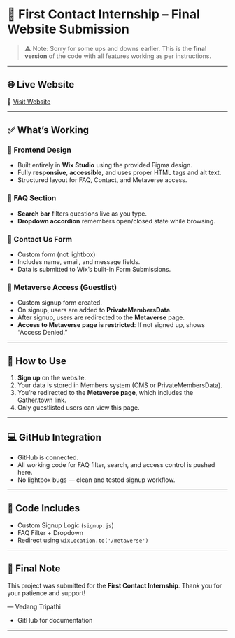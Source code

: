 # 🚀 First Contact Internship – Final Website Submission

> ⚠️ Note: Sorry for some ups and downs earlier. This is the **final version** of the code with all features working as per instructions.

---

## 🌐 Live Website

🔗 [Visit Website](https://vedangt17.wixstudio.com/from-template-1)

---

## ✅ What’s Working

### 🎨 Frontend Design
- Built entirely in **Wix Studio** using the provided Figma design.
- Fully **responsive**, **accessible**, and uses proper HTML tags and alt text.
- Structured layout for FAQ, Contact, and Metaverse access.

### 💬 FAQ Section
- **Search bar** filters questions live as you type.
- **Dropdown accordion** remembers open/closed state while browsing.

### 📩 Contact Us Form
- Custom form (not lightbox)
- Includes name, email, and message fields.
- Data is submitted to Wix’s built-in Form Submissions.

### 🔐 Metaverse Access (Guestlist)
- Custom signup form created.
- On signup, users are added to **PrivateMembersData**.
- After signup, users are redirected to the **Metaverse** page.
- **Access to Metaverse page is restricted**: If not signed up, shows “Access Denied.”

---

## 🧠 How to Use

1. **Sign up** on the website.
2. Your data is stored in Members system (CMS or PrivateMembersData).
3. You’re redirected to the **Metaverse page**, which includes the Gather.town link.
4. Only guestlisted users can view this page.

---

## 💻 GitHub Integration

- GitHub is connected.
- All working code for FAQ filter, search, and access control is pushed here.
- No lightbox bugs — clean and tested signup workflow.

---

## 📂 Code Includes

- Custom Signup Logic (`signup.js`)
- FAQ Filter + Dropdown
- Redirect using `wixLocation.to('/metaverse')`

---

## 📢 Final Note

This project was submitted for the **First Contact Internship**.
Thank you for your patience and support!

— Vedang Tripathi

- GitHub for documentation

---


